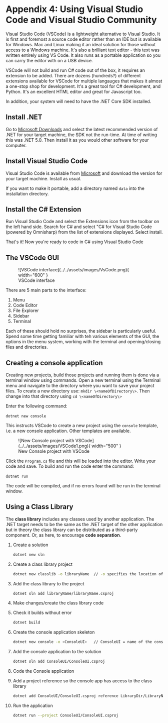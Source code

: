 # Appendix 4: Using Visual Studio Code and Visual Studio Community

Visual Studio Code (VSCode) is a lightweight alternative to Visual Studio.  It is first and foremost a source code editor rather than an IDE but is available for Windows. Mac and Linux making it an ideal solution for those without access to a Windows machine.  It's also a brilliant text editor - this text was written entirely using VS Code.  It also runs as a portable application so you can carry the editor with on a USB device.  

VSCode will not build and run C\# code out of the box, it requires an extension to be added.  There are dozens (hundreds?) of different extensions available for VSCode for multiple langauges that makes it almost a one-stop shop for development.  It's a great tool for C\# development, and Python.  It's an excellent HTML editor and great for Javascript too.

In addition, your system will need to have the .NET Core SDK installed.

## Install .NET

Go to [Microsoft Downloads](https://dotnet.microsoft.com/download) and select the latest recommended version of .NET for your target machine, the SDK not the run-time.  At time of writing this was .NET 5.0.  Then install it as you would other software for your computer.

## Install Visual Studio Code

Visual Studio Code is available from [Microsoft](https://code.visualstudio.com/Download) and download the version for your target machine.  Install as usual.

If you want to make it portable, add a directory named `data` into the installation directory.

## Install the C\# Extension

Run Visual Studio Code and select the Extensions icon from the toolbar on the left hand side.  Search for C# and select "C# for Visual Studio Code (powered by Omnisharp) from the list of extensions displayed.  Select install.

That's it!  Now you're ready to code in C\# using Visual Studio Code

## The VSCode GUI

<figure markdown="span">
  ![VSCode interface](../../assets/images/VsCode.png){ width="600" }
  <figcaption>VSCode interface</figcaption>
</figure>

There are 5 main parts to the interface:

1. Menu
2. Code Editor
3. File Explorer
4. Sidebar
5. Terminal 

Each of these should hold no surprises, the sidebar is particularly useful.  Spend some time getting familiar with teh various elements of the GUI, the options in the menu system, working with the terminal and opening/closing files and directories.

## Creating a console application

Creating new projects, build those projects and running them is done via a terminal window using commands.  Open a new terminal using the Terminal menu and navigate to the directory where you want to save your project files.  To create a new directory use: 
`mkdir \<nameOfDirectory\>`. Then change into that directory using `cd \<nameOfDirectory\>`

Enter the following command:

`dotnet new console`

This instructs VSCode to create a new project using the `console` template, i.e. a new console application.  Other templates are available.

<figure markdown="span">
  ![New Console project with VSCode](../../assets/images/VSCode1.png){ width="500" }
  <figcaption>New Console project with VSCode</figcaption>
</figure>

Click the `Program.cs` file and this will be loaded into the editor.  Write your code and save.  To build and run the code enter the command:

`dotnet run`

The code will be compiled, and if no errors found will be run in the terminal window.

## Using a Class Library

The __class library__ includes any classes used by another application.  The .NET target needs to be the same as the .NET target of the other application but in theory the class library can be distributed as a third-party component.  Or, as here, to encourage __code separation__.

1. Create a solution

    ```bash
    dotnet new sln
    ```

2. Create a class library project

    ```bash
    dotnet new classlib -o libraryName  // -o specifies the location of the generated output
    ```

3. Add the class library to the project

    ```bash
    dotnet sln add libraryName/libraryName.csproj
    ```

4. Make changes/create the class library code

5. Check it builds without error

    ```bash
    dotnet build
    ```

6. Create the console application skeleton

    ```bash
    dotnet new console -o <ConsoleUI>   // ConsoleUI = name of the console application
    ```

7. Add the console application to the solution

    ```bash
    dotnet sln add ConsoleUI/ConsoleUI.csproj
    ```

8. Code the Console application

9. Add a project reference so the console app has access to the class library

    ```bash
    dotnet add ConsoleUI/ConsoleUI.csproj reference LibraryDir/LibraryName.csproj
    ```

10. Run the application

    ```bash
    dotnet run --project ConsoleUI/ConsoleUI.csproj
    ```